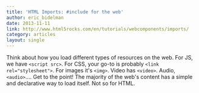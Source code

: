 ```yaml
---
title: 'HTML Imports: #include for the web'
author: eric_bidelman
date: 2013-11-11
link: http://www.html5rocks.com/en/tutorials/webcomponents/imports/
category: articles
layout: single
---
```


Think about how you load different types of resources on the web. For JS, we
have `<script src>`. For CSS, your go-to is probably `<link rel="stylesheet">`.
For images it's `<img>`. Video has `<video>`. Audio, `<audio>`.... Get to the
point! The majority of the web's content has a simple and declarative way to
load itself. Not so for HTML.
